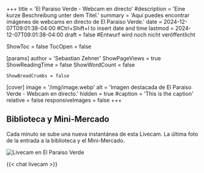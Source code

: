 +++
title = 'El Paraiso Verde - Webcam en directo'
#description = 'Eine kurze Beschreibung unter dem Titel.'
summary = 'Aquí puedes encontrar imágenes de webcams en directo de El Paraiso Verde.'
date = 2024-12-07T09:01:38-04:00 #Ctrl+Shift+I to insert date and time
lastmod = 2024-12-07T09:01:38-04:00
draft = false #Entwurf wird noch nicht veröffentlicht

ShowToc = false
TocOpen = false

[params]
    author = 'Sebastian Zehner'
    ShowPageViews = true
    ShowReadingTime = false
    ShowWordCount = false

    ShowBreadCrumbs = false

[cover]
    image = '/img/image.webp'
    alt = 'Imagen destacada de El Paraiso Verde - Webcam en directo.'
    hidden = true
    #caption = 'This is the caption'
    relative = false
    responsiveImages = false
+++

## Biblioteca y Mini-Mercado

Cada minuto se sube una nueva instantánea de esta Livecam. La última foto de la entrada a la biblioteca y el Mini-Mercado.

![Livecam en El Paraiso Verde](https://cdn.epv.one/cam_snapshots/epv_snapshot.jpeg)

{{< chat livecam >}}

